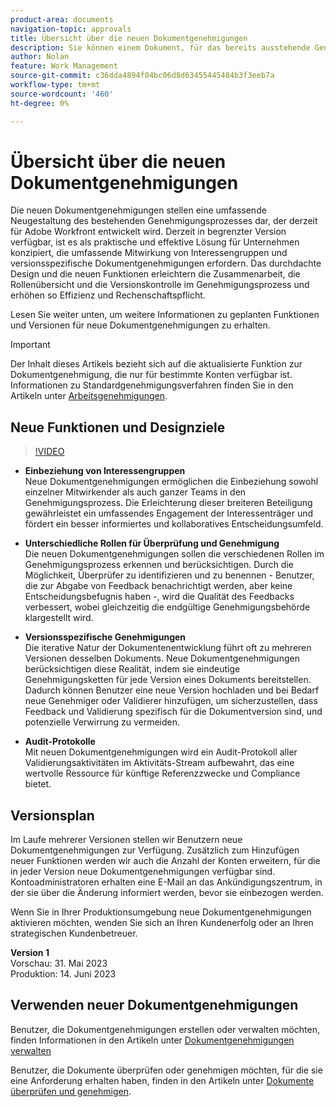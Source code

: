 ```yaml
---
product-area: documents
navigation-topic: approvals
title: Übersicht über die neuen Dokumentgenehmigungen
description: Sie können einem Dokument, für das bereits ausstehende Genehmigungen vorliegen, weitere Genehmiger oder Validierer hinzufügen.
author: Nolan
feature: Work Management
source-git-commit: c36dda4894f04bc06d8d63455445484b3f3eeb7a
workflow-type: tm+mt
source-wordcount: '460'
ht-degree: 0%

---
```



# Übersicht über die neuen Dokumentgenehmigungen

Die neuen Dokumentgenehmigungen stellen eine umfassende Neugestaltung des bestehenden Genehmigungsprozesses dar, der derzeit für Adobe Workfront entwickelt wird. Derzeit in begrenzter Version verfügbar, ist es als praktische und effektive Lösung für Unternehmen konzipiert, die umfassende Mitwirkung von Interessengruppen und versionsspezifische Dokumentgenehmigungen erfordern. Das durchdachte Design und die neuen Funktionen erleichtern die Zusammenarbeit, die Rollenübersicht und die Versionskontrolle im Genehmigungsprozess und erhöhen so Effizienz und Rechenschaftspflicht.

Lesen Sie weiter unten, um weitere Informationen zu geplanten Funktionen und Versionen für neue Dokumentgenehmigungen zu erhalten.

>[!IMPORTANT]
>
>Der Inhalt dieses Artikels bezieht sich auf die aktualisierte Funktion zur Dokumentgenehmigung, die nur für bestimmte Konten verfügbar ist. Informationen zu Standardgenehmigungsverfahren finden Sie in den Artikeln unter [Arbeitsgenehmigungen](/help/quicksilver/review-and-approve-work/manage-approvals/manage-approvals.md).

## Neue Funktionen und Designziele

>[!VIDEO](https://video.tv.adobe.com/v/3420544/)

* **Einbeziehung von Interessengruppen**\
    Neue Dokumentgenehmigungen ermöglichen die Einbeziehung sowohl einzelner Mitwirkender als auch ganzer Teams in den Genehmigungsprozess. Die Erleichterung dieser breiteren Beteiligung gewährleistet ein umfassendes Engagement der Interessenträger und fördert ein besser informiertes und kollaboratives Entscheidungsumfeld.

* **Unterschiedliche Rollen für Überprüfung und Genehmigung**\
    Die neuen Dokumentgenehmigungen sollen die verschiedenen Rollen im Genehmigungsprozess erkennen und berücksichtigen. Durch die Möglichkeit, Überprüfer zu identifizieren und zu benennen - Benutzer, die zur Abgabe von Feedback benachrichtigt werden, aber keine Entscheidungsbefugnis haben -, wird die Qualität des Feedbacks verbessert, wobei gleichzeitig die endgültige Genehmigungsbehörde klargestellt wird.

* **Versionsspezifische Genehmigungen**\
    Die iterative Natur der Dokumentenentwicklung führt oft zu mehreren Versionen desselben Dokuments. Neue Dokumentgenehmigungen berücksichtigen diese Realität, indem sie eindeutige Genehmigungsketten für jede Version eines Dokuments bereitstellen. Dadurch können Benutzer eine neue Version hochladen und bei Bedarf neue Genehmiger oder Validierer hinzufügen, um sicherzustellen, dass Feedback und Validierung spezifisch für die Dokumentversion sind, und potenzielle Verwirrung zu vermeiden.

* **Audit-Protokolle**\
    Mit neuen Dokumentgenehmigungen wird ein Audit-Protokoll aller Validierungsaktivitäten im Aktivitäts-Stream aufbewahrt, das eine wertvolle Ressource für künftige Referenzzwecke und Compliance bietet.

## Versionsplan

Im Laufe mehrerer Versionen stellen wir Benutzern neue Dokumentgenehmigungen zur Verfügung. Zusätzlich zum Hinzufügen neuer Funktionen werden wir auch die Anzahl der Konten erweitern, für die in jeder Version neue Dokumentgenehmigungen verfügbar sind. Kontoadministratoren erhalten eine E-Mail an das Ankündigungszentrum, in der sie über die Änderung informiert werden, bevor sie einbezogen werden.

Wenn Sie in Ihrer Produktionsumgebung neue Dokumentgenehmigungen aktivieren möchten, wenden Sie sich an Ihren Kundenerfolg oder an Ihren strategischen Kundenbetreuer.

**Version 1**\
    Vorschau: 31. Mai 2023\
    Produktion: 14. Juni 2023

## Verwenden neuer Dokumentgenehmigungen

Benutzer, die Dokumentgenehmigungen erstellen oder verwalten möchten, finden Informationen in den Artikeln unter [Dokumentgenehmigungen verwalten](/help/quicksilver/review-and-approve-work/document-reviews-and-approvals/manage-document-approvals/manage-document-approvals.md)

Benutzer, die Dokumente überprüfen oder genehmigen möchten, für die sie eine Anforderung erhalten haben, finden in den Artikeln unter [Dokumente überprüfen und genehmigen](/help/quicksilver/review-and-approve-work/document-reviews-and-approvals/review-and-approve-documents/review-and-approve-documents.md).
